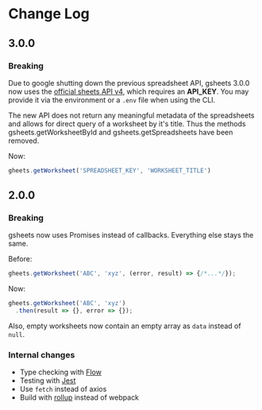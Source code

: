 # Change Log

## 3.0.0

### Breaking

Due to google shutting down the previous spreadsheet API, gsheets 3.0.0 now uses the [official sheets API v4](https://developers.google.com/sheets/api/reference/rest), which requires an **API_KEY**. You may provide it via the environment or a `.env` file when using the CLI.

The new API does not return any meaningful metadata of the spreadsheets and allows for direct query of a worksheet by it's title. Thus the methods gsheets.getWorksheetById and gsheets.getSpreadsheets have been removed.

Now:

```js
gheets.getWorksheet('SPREADSHEET_KEY', 'WORKSHEET_TITLE')
```


## 2.0.0

### Breaking

gsheets now uses Promises instead of callbacks. Everything else stays the same.

Before:

```js
gheets.getWorksheet('ABC', 'xyz', (error, result) => {/*...*/});
```

Now:

```js
gheets.getWorksheet('ABC', 'xyz')
  .then(result => {}, error => {});
```

Also, empty worksheets now contain an empty array as `data` instead of `null`.

### Internal changes

- Type checking with [Flow](https://flowtype.org/)
- Testing with [Jest](http://facebook.github.io/jest/)
- Use `fetch` instead of axios
- Build with [rollup](http://rollupjs.org/) instead of webpack
